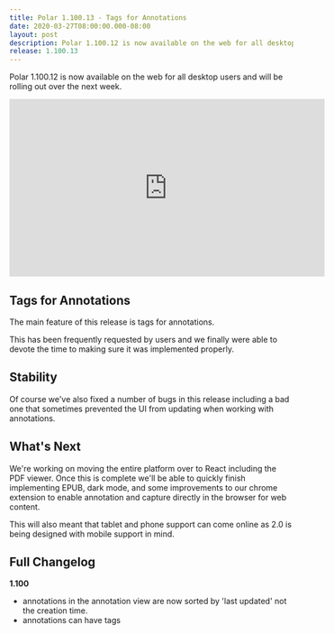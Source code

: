 ```yaml
---
title: Polar 1.100.13 - Tags for Annotations
date: 2020-03-27T08:00:00.000-08:00
layout: post
description: Polar 1.100.12 is now available on the web for all desktop users and will be rolling out over the next week.  
release: 1.100.13
---
```


Polar 1.100.12 is now available on the web for all desktop users and will be rolling out over the next week.  

<p class="text-center">
    <iframe width="560" height="315"
            src="https://www.youtube.com/embed/6M6jNlairGc"
            frameborder="0"
            allow="accelerometer; autoplay; encrypted-media; gyroscope; picture-in-picture"
            allowFullScreen></iframe>
</p>

## Tags for Annotations

The main feature of this release is tags for annotations.  

This has been frequently requested by users and we finally were able to devote 
the time to making sure it was implemented properly.

## Stability

Of course we've also fixed a number of bugs in this release including a bad one
that sometimes prevented the UI from updating when working with annotations.

## What's Next

We're working on moving the entire platform over to React including the PDF 
viewer.  Once this is complete we'll be able to quickly finish implementing 
EPUB, dark mode, and some improvements to our chrome extension to enable 
annotation and capture directly in the browser for web content.

This will also meant that tablet and phone support can come online as 2.0 is 
being designed with mobile support in mind.

## Full Changelog

**1.100**

- annotations in the annotation view are now sorted by 'last updated' not the
  creation time.  
- annotations can have tags
